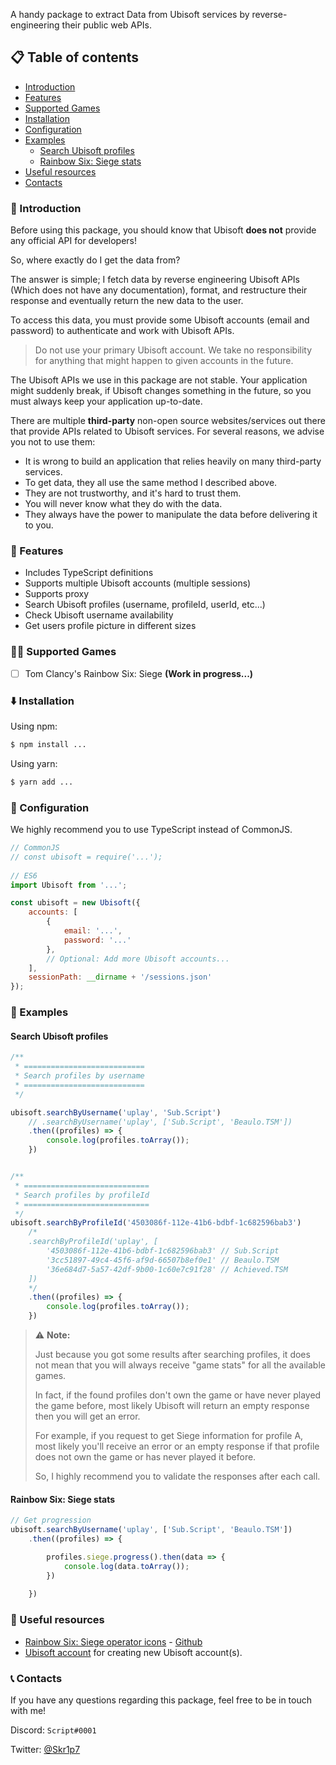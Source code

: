 A handy package to extract Data from Ubisoft services by reverse-engineering their public web APIs.

## 📋 Table of contents
- [Introduction](#-introduction)
- [Features](#-features)
- [Supported Games](#-supported-games)
- [Installation](#️-installation)
- [Configuration](#-configuration)
- [Examples](#-examples)
    - [Search Ubisoft profiles](#search-ubisoft-profiles)
    - [Rainbow Six: Siege stats](#)
- [Useful resources](#-useful-resources)
- [Contacts](#-contacts)

### 📝 Introduction
Before using this package, you should know that Ubisoft **does not** provide any official API for developers!

So, where exactly do I get the data from?

The answer is simple; I fetch data by reverse engineering Ubisoft APIs (Which does not have any documentation), format, and restructure their response and eventually return the new data to the user.

To access this data, you must provide some Ubisoft accounts (email and password) to authenticate and work with Ubisoft APIs.

> Do not use your primary Ubisoft account. We take no responsibility for anything that might happen to given accounts in the future.

The Ubisoft APIs we use in this package are not stable. Your application might suddenly break, if Ubisoft changes something in the future, so you must always keep your application up-to-date.

There are multiple **third-party** non-open source websites/services out there that provide APIs related to Ubisoft services. For several reasons, we advise you not to use them:
- It is wrong to build an application that relies heavily on many third-party services.
- To get data, they all use the same method I described above.
- They are not trustworthy, and it's hard to trust them.
- You will never know what they do with the data.
- They always have the power to manipulate the data before delivering it to you.


### 🚀 Features
- Includes TypeScript definitions
- Supports multiple Ubisoft accounts (multiple sessions)
- Supports proxy
- Search Ubisoft profiles (username, profileId, userId, etc...)
- Check Ubisoft username availability
- Get users profile picture in different sizes


### 💪🏻 Supported Games
- [ ] Tom Clancy's Rainbow Six: Siege **(Work in progress...)**


### ⬇️ Installation
Using npm:
```bash
$ npm install ...
```

Using yarn:
```bash
$ yarn add ...
```

### 🔧 Configuration
We highly recommend you to use TypeScript instead of CommonJS.
```JavaScript
// CommonJS
// const ubisoft = require('...');
 
// ES6
import Ubisoft from '...';

const ubisoft = new Ubisoft({
    accounts: [
        {
            email: '...',
            password: '...'
        },
        // Optional: Add more Ubisoft accounts...
    ],
    sessionPath: __dirname + '/sessions.json'
});
```

### 📖 Examples

#### Search Ubisoft profiles
```JavaScript
/**
 * ===========================
 * Search profiles by username
 * ===========================
 */

ubisoft.searchByUsername('uplay', 'Sub.Script')
    // .searchByUsername('uplay', ['Sub.Script', 'Beaulo.TSM'])
    .then((profiles) => {
        console.log(profiles.toArray());
    })


/**
 * ============================
 * Search profiles by profileId
 * ============================
 */
ubisoft.searchByProfileId('4503086f-112e-41b6-bdbf-1c682596bab3')
    /*
    .searchByProfileId('uplay', [
        '4503086f-112e-41b6-bdbf-1c682596bab3' // Sub.Script
        '3cc51897-49c4-45f6-af9d-66507b8ef0e1' // Beaulo.TSM
        '36e684d7-5a57-42df-9b00-1c60e7c91f28' // Achieved.TSM
    ])
    */
    .then((profiles) => {
        console.log(profiles.toArray());
    })
```
> ⚠️ **Note:** 
> 
> Just because you got some results after searching profiles, it does not mean that you will always receive "game stats" for all the available games. 
> 
> In fact, if the found profiles don't own the game or have never played the game before, most likely Ubisoft will return an empty response then you will get an error.
> 
> For example, if you request to get Siege information for profile A, most likely you'll receive an error or an empty response if that profile does not own the game or has never played it before.
> 
> So, I highly recommend you to validate the responses after each call.


#### Rainbow Six: Siege stats


```JavaScript
// Get progression
ubisoft.searchByUsername('uplay', ['Sub.Script', 'Beaulo.TSM'])
    .then((profiles) => {

        profiles.siege.progress().then(data => {
			console.log(data.toArray());
        })
        
    })
```


### 🔗 Useful resources
- [Rainbow Six: Siege operator icons](https://r6operators.marcopixel.eu/) - [Github](https://github.com/marcopixel/r6operators)
- [Ubisoft account](https://account.ubisoft.com/) for creating new Ubisoft account(s).


### 📞 Contacts
If you have any questions regarding this package, feel free to be in touch with me!

Discord: `Script#0001`

Twitter: [@Skr1p7](https://twitter.com/intent/user?screen_name=Skr1p7)